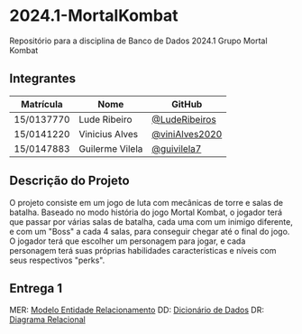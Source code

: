 # 2024.1-MortalKombat

Repositório para a disciplina de Banco de Dados 2024.1 Grupo Mortal Kombat

## Integrantes

| Matrícula  | Nome            | GitHub                                             |
| ---------- | --------------- | -------------------------------------------------- |
| 15/0137770 | Lude Ribeiro    | [@LudeRibeiros](www.github.com/luderibeiro)        |
| 15/0141220 | Vinicius Alves  | [@viniAlves2020](https://github.com/vinialves2020) |
| 15/0147883 | Guilerme Vilela | [@guivilela7](https://github.com/guivilela7)       |

## Descrição do Projeto

O projeto consiste em um jogo de luta com mecânicas de torre e salas de batalha. Baseado no modo história do jogo Mortal Kombat, o jogador terá que passar por várias salas de batalha, cada uma com um inimigo diferente, e com um "Boss" a cada 4 salas, para conseguir chegar até o final do jogo. O jogador terá que escolher um personagem para jogar, e cada personagem terá suas próprias habilidades características e níveis com seus respectivos "perks".

## Entrega 1

MER: [Modelo Entidade Relacionamento](docs/Entrega1/MER_MortalKombat_v1.md)
DD: [Dicionário de Dados](docs/Entrega1/DD_MortalKombat_v1.md)
DR: [Diagrama Relacional](docs/Entrega1/DR_MortalKombat_v1.md)
